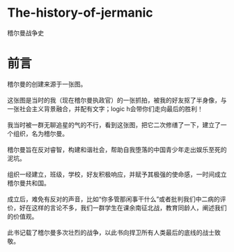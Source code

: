 # The-history-of-jermanic
  稽尔曼战争史
# 前言
 稽尔曼的创建来源于一张图。<br><br>
 这张图是当时的我（现在稽尔曼执政官）的一张抓拍，被我的好友抠了半身像，与一张社会主义背景融合，并配有文字；logic h会带你们走向最后的胜利！<br><br>
 我当时被一群无聊追星的气的不行，看到这张图，把它二次修缮了一下，建立了一个组织，名为稽尔曼。<br><br>
 稽尔曼旨在反对睿智，构建和谐社会，帮助自我堕落的中国青少年走出娱乐至死的泥坑。<br><br>
 组织一经建立，班级，学校，好友积极响应，并赋予其极强的使命感，一时间成立稽尔曼共和国。<br><br>
 成立后，难免有反对的声音，比如“你多管那闲事干什么”或者批判我们中二病的评价，好在这样的言论不多，我们一群学生在课余南征北战，教育同龄人，阐述我们的价值观。<br><br>
 此书记载了稽尔曼多次壮烈的战争，以此书向捍卫所有人类最后的底线的战士致敬。<br><br>
